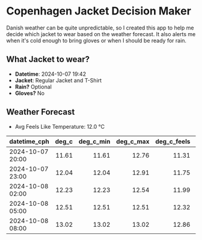 
# Copenhagen Jacket Decision Maker

Danish weather can be quite unpredictable, so I created this app to help me decide which jacket to wear based on the weather forecast. 
It also alerts me when it's cold enough to bring gloves or when I should be ready for rain.

## What Jacket to wear?

- **Datetime**: 2024-10-07 19:42
- **Jacket**: Regular Jacket and T-Shirt
- **Rain?** Optional
- **Gloves?** No

## Weather Forecast
- Avg Feels Like Temperature: 12.0 °C

| datetime_cph     |   deg_c |   deg_c_min |   deg_c_max |   deg_c_feels | weather   | wind   | rain   |
|:-----------------|--------:|------------:|------------:|--------------:|:----------|:-------|:-------|
| 2024-10-07 20:00 |   11.61 |       11.61 |       12.76 |         11.31 | Rain      | Low    | Low    |
| 2024-10-07 23:00 |   12.04 |       12.04 |       12.91 |         11.75 | Rain      | Low    | Low    |
| 2024-10-08 02:00 |   12.23 |       12.23 |       12.54 |         11.99 | Clouds    | Low    | None   |
| 2024-10-08 05:00 |   12.51 |       12.51 |       12.51 |         12.32 | Clouds    | Low    | None   |
| 2024-10-08 08:00 |   13.02 |       13.02 |       13.02 |         12.86 | Clouds    | Low    | None   |
        